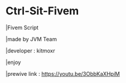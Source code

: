 # Ctrl-Sit-Fivem
|Fivem Script 

|made by JVM Team

|developer : kitmoxr

|enjoy  

|prewive link : https://youtu.be/3ObbKaXHpiM
